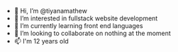 - 👋 Hi, I’m @tiyanamathew
- 👀 I’m interested in fullstack website development
- 🌱 I’m currently learning front end languages
- 💞️ I’m looking to collaborate on nothing at the moment
- 📫 I'm 12 years old

<!---
tiyanamathew/tiyanamathew is a ✨ special ✨ repository because its `README.md` (this file) appears on your GitHub profile.
You can click the Preview link to take a look at your changes.
--->
